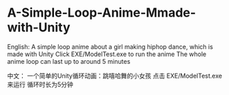 # A-Simple-Loop-Anime-Mmade-with-Unity
English:
A simple loop anime about a girl making hiphop dance, which is made with Unity
Click EXE/ModelTest.exe to run the anime
The whole anime loop can last up to around 5 minutes

中文：
一个简单的Unity循环动画：跳嘻哈舞的小女孩
点击 EXE/ModelTest.exe 来运行
循环时长为5分钟
